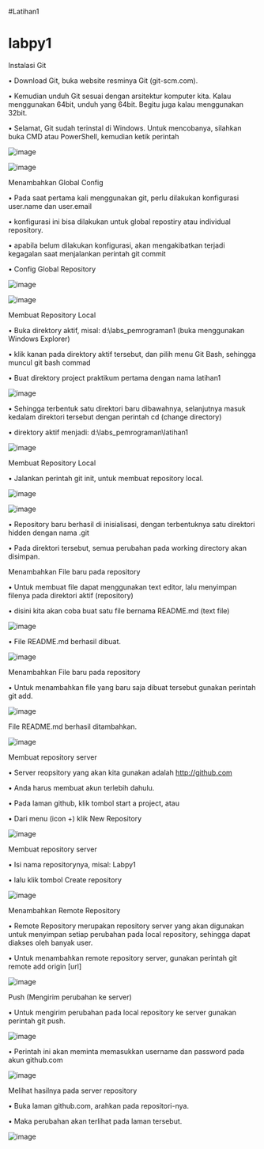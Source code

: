 #Latihan1

# labpy1



Instalasi Git



•	Download Git, buka website resminya Git (git-scm.com).

•	Kemudian unduh Git sesuai dengan arsitektur komputer kita. Kalau menggunakan 64bit, unduh yang 64bit. Begitu juga kalau menggunakan 32bit.

•	Selamat, Git sudah terinstal di Windows. Untuk mencobanya, silahkan buka CMD atau PowerShell, kemudian ketik perintah 

![image](https://user-images.githubusercontent.com/56479448/72219140-4d25f380-3575-11ea-9ed9-06d301876c9c.png)

![image](https://user-images.githubusercontent.com/56479448/72219147-6169f080-3575-11ea-8bcd-ad037794147d.png)



Menambahkan Global Config



•	Pada saat pertama kali menggunakan git, perlu dilakukan konfigurasi user.name dan user.email

•	konfigurasi ini bisa dilakukan untuk global repostiry atau individual repository.

•	apabila belum dilakukan konfigurasi, akan mengakibatkan terjadi kegagalan saat menjalankan perintah git commit

•	Config Global Repository

![image](https://user-images.githubusercontent.com/56479448/72219151-78104780-3575-11ea-9969-3febf9819850.png)

![image](https://user-images.githubusercontent.com/56479448/72219156-7cd4fb80-3575-11ea-8957-7a4a4735dba8.png)




Membuat Repository Local




•	Buka direktory aktif, misal: d:\labs_pemrograman1 (buka menggunakan Windows Explorer)

•	klik kanan pada direktory aktif tersebut, dan pilih menu Git Bash, sehingga muncul git bash commad

•	Buat direktory project praktikum pertama dengan nama latihan1


![image](https://user-images.githubusercontent.com/56479448/72258630-246b3000-3641-11ea-81f4-dd25fb7af78a.png)



•	Sehingga terbentuk satu direktori baru dibawahnya, selanjutnya masuk kedalam direktori tersebut dengan perintah cd (change directory)

•	direktory aktif menjadi: d:\labs_pemrograman\latihan1


![image](https://user-images.githubusercontent.com/56479448/72259161-55983000-3642-11ea-8fc9-e3c6b20b62e9.png)


Membuat Repository Local



•	Jalankan perintah git init, untuk membuat repository local.

![image](https://user-images.githubusercontent.com/56479448/72219178-b73e9880-3575-11ea-8dd3-f8644fc9fe1f.png)

![image](https://user-images.githubusercontent.com/56479448/72262500-a65f5700-3649-11ea-84bd-2dcd9551801b.png)


•	Repository baru berhasil di inisialisasi, dengan terbentuknya satu direktori hidden dengan nama .git

•	Pada direktori tersebut, semua perubahan pada working directory akan disimpan.



Menambahkan File baru pada repository



•	Untuk membuat file dapat menggunakan text editor, lalu menyimpan filenya pada direktori aktif (repository)

•	disini kita akan coba buat satu file bernama README.md (text file)


![image](https://user-images.githubusercontent.com/56479448/72259737-c5f38100-3643-11ea-80fd-b51f2e513562.png)


•	File README.md berhasil dibuat.


![image](https://user-images.githubusercontent.com/56479448/72262599-d4449b80-3649-11ea-9774-fe750b675a2f.png)



Menambahkan File baru pada repository



•	Untuk menambahkan file yang baru saja dibuat tersebut gunakan perintah git add.

![image](https://user-images.githubusercontent.com/56479448/72260126-b4f73f80-3644-11ea-8c41-cf06884fe108.png)



File README.md berhasil ditambahkan.


![image](https://user-images.githubusercontent.com/56479448/72260734-123fc080-3646-11ea-8a81-536bdf58b813.png)


Membuat repository server



•	Server reopsitory yang akan kita gunakan adalah http://github.com

•	Anda harus membuat akun terlebih dahulu. 

•	Pada laman github, klik tombol start a project, atau

•	Dari menu (icon +) klik New Repository

![image](https://user-images.githubusercontent.com/56479448/72219232-5794bd00-3576-11ea-83e3-1b57b79c19b7.png)



Membuat repository server



•	Isi nama repositorynya, misal: Labpy1

•	lalu klik tombol Create repository


![image](https://user-images.githubusercontent.com/56479448/72261386-4c5d9200-3647-11ea-99b7-a3378f200cf8.png)




Menambahkan Remote Repository



•	Remote Repository merupakan repository server yang akan digunakan untuk menyimpan setiap perubahan pada local repository, sehingga dapat diakses oleh banyak user.

•	Untuk menambahkan remote repository server, gunakan perintah git remote add origin [url]

![image](https://user-images.githubusercontent.com/56479448/72261686-dc034080-3647-11ea-84d0-9d5f23db8f1b.png)



Push (Mengirim perubahan ke server)



•	Untuk mengirim perubahan pada local repository ke server gunakan perintah git push.

![image](https://user-images.githubusercontent.com/56479448/72219256-9c205880-3576-11ea-8b8f-a14ee0885639.png)

•	Perintah ini akan meminta memasukkan username dan password pada akun github.com


![image](https://user-images.githubusercontent.com/56479448/72261921-68156800-3648-11ea-8287-5766c9edddf4.png)



Melihat hasilnya pada server repository



•	Buka laman github.com, arahkan pada repositori-nya.

•	Maka perubahan akan terlihat pada laman tersebut.

![image](https://user-images.githubusercontent.com/56479448/72262148-e5d97380-3648-11ea-9a0d-4c76d6738806.png)
